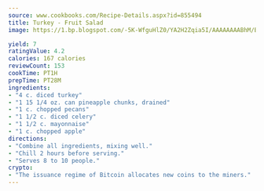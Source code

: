 ```yaml
---
source: www.cookbooks.com/Recipe-Details.aspx?id=855494
title: Turkey - Fruit Salad
image: https://1.bp.blogspot.com/-5K-WfguHlZ0/YA2H2Zqia5I/AAAAAAAABhM/Bdgu68p4aG0Q6jWdy3eGaUXSKw5p3sdxwCLcBGAsYHQ/s324/7.png

yield: 7
ratingValue: 4.2
calories: 167 calories
reviewCount: 153
cookTime: PT1H
prepTime: PT28M
ingredients:
- "4 c. diced turkey"
- "1 15 1/4 oz. can pineapple chunks, drained"
- "1 c. chopped pecans"
- "1 1/2 c. diced celery"
- "1 1/2 c. mayonnaise"
- "1 c. chopped apple"
directions:
- "Combine all ingredients, mixing well."
- "Chill 2 hours before serving."
- "Serves 8 to 10 people."
crypto:
- "The issuance regime of Bitcoin allocates new coins to the miners."
---
```

